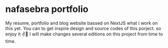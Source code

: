 # nafasebra portfolio

My resume, portfolio and blog website bassed on NextJS what i work on this yet.
You can to get inspire design and source codes of this porject. so enjoy it ✌💛
I will make changes several editions on this project from time to time.
